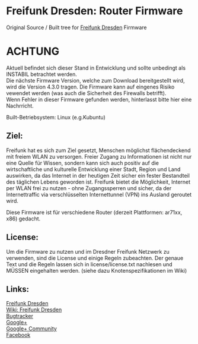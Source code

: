 Freifunk Dresden: Router Firmware
=================================

Original Source / Built tree for <a href="http://www.freifunk-dresden.de" >Freifunk Dresden</a> Firmware<br>

ACHTUNG
=======
Aktuell befindet sich dieser Stand in Entwicklung und sollte unbedingt als INSTABIL betrachtet werden.<br>
Die nächste Firmware Version, welche zum Download bereitgestellt wird, wird die Version 4.3.0 tragen.
Die Firmware kann auf eingenes Risiko vewendet werden (was auch die Sicherheit des Firewalls betrifft).<br>
Wenn Fehler in dieser Firmware gefunden werden, hinterlasst bitte hier eine Nachrricht.


Built-Betriebsystem: Linux (e.g.Kubuntu)

Ziel:
----
Freifunk hat es sich zum Ziel gesetzt, Menschen möglichst flächendeckend mit freiem WLAN zu versorgen. Freier Zugang zu Informationen ist nicht nur eine Quelle für Wissen, sondern kann sich auch positiv auf die wirtschaftliche und kulturelle Entwicklung einer Stadt, Region und Land auswirken, da das Internet in der heutigen Zeit sicher ein fester Bestandteil des täglichen Lebens geworden ist. Freifunk bietet die Möglichkeit, Internet per WLAN frei zu nutzen - ohne Zugangssperren und sicher, da der Internettraffic via verschlüsselten Internettunnel (VPN) ins Ausland geroutet wird. 

Diese Firmware ist für verschiedene Router (derzeit Plattformen: ar71xx, x86) gedacht.

License:
--------
Um die Firmware zu nutzen und im Dresdner Freifunk Netzwerk zu verwenden, sind die License und einige Regeln
zubeachten. Der genaue Text und die Regeln lassen sich in license/license.txt nachlesen und MÜSSEN eingehalten werden.
(siehe dazu Knotenspezifikationen im Wiki)

Links:
------
<a href="http://www.freifunk-dresden.de" >Freifunk Dresden</a><br>
<a href="http://wiki.freifunk-dresden.de" >Wiki: Freifunk Dresden</a><br>
<a href="http://bt.freifunk-dresden.de" >Bugtracker</a><br>
<a href="http://google.com/+FreifunkDresden%EF%BB%BF/about"> Google+</a><br>
<a href="https://plus.google.com/communities/108088672678522515509"> Google+ Community</a><br>
<a href="https://www.facebook.com/FreifunkDresden"> Facebook</a>


